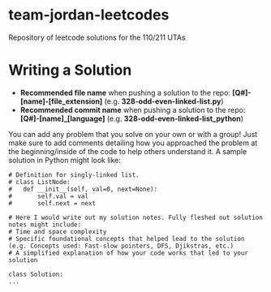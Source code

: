 # team-jordan-leetcodes
Repository of leetcode solutions for the 110/211 UTAs

# Writing a Solution

+ **Recommended file name** when pushing a solution to the repo: **[Q#]-[name]-[file_extension]** (e.g. **328-odd-even-linked-list.py**)
+ **Recommended commit name** when pushing a solution to the repo: **[Q#]-[name]_[language]** (e.g. **328-odd-even-linked-list_python**)

You can add any problem that you solve on your own or with a group! Just make sure to add comments detailing how you approached the problem at the beginning/inside of the code to help others understand it. A sample solution in Python might look like:

```
# Definition for singly-linked list.
# class ListNode:
#   def __init__(self, val=0, next=None):
#       self.val = val
#       self.next = next

# Here I would write out my solution notes. Fully fleshed out solution notes might include:
# Time and space complexity
# Specific foundational concepts that helped lead to the solution (e.g. Concepts used: Fast-slow pointers, DFS, Djikstras, etc.)
# A simplified explanation of how your code works that led to your solution

class Solution:
...
```

